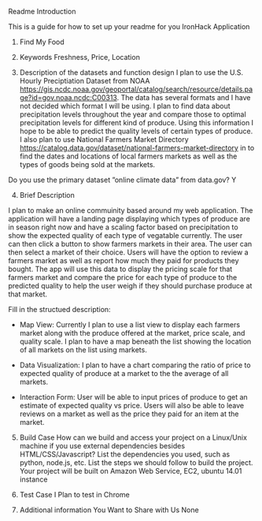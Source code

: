 Readme Introduction

This is a guide for how to set up your readme for you IronHack Application

1. Find My Food

2. Keywords
Freshness, Price, Location

3. Description of the datasets and function design
 I plan to use the U.S. Hourly Preciptiation Dataset from NOAA https://gis.ncdc.noaa.gov/geoportal/catalog/search/resource/details.page?id=gov.noaa.ncdc:C00313. The data has several formats and I have not decided which format I will be using. I plan to find data about precipitation levels throughout the year and compare those to optimal precipitation levels for different kind of produce. Using this information I hope to be able to predict the quality levels of certain types of produce. I also plan to use National Farmers Market Directory https://catalog.data.gov/dataset/national-farmers-market-directory in to find the dates and locations of local farmers markets as well as the types of goods being sold at the markets.

Do you use the primary dataset ”online climate data” from data.gov? Y

4. Brief Description

 I plan to make an online commuinity based around my web application. The application will have a landing page displaying which types of produce are in season right now and have a scaling factor based on precipitation to show the expected quality of each type of vegatable currently. The user can then click a button to show farmers markets in their area. The user can then select a market of their choice. Users will have the option to review a farmers market as well as report how much they paid for products they bought. The app will use this data to display the pricing scale for that farmers market and compare the price for each type of produce to the predicted quality to help the user weigh if they should purchase produce at that market.

 Fill in the structued description:
 * Map View:
	Currently I plan to use a list view to display each farmers market along with the produce offered at the market, price scale, and quality scale. I plan to have a map beneath the list showing the location of all markets on the list using markets. 

 * Data Visualization:
	I plan to have a chart comparing the ratio of price to expected quality of produce at a market to the the average of all markets.
	
 * Interaction Form:
	User will be able to input prices of produce to get an estimate of expected quality vs price. Users will also be able to leave reviews on a market as well as the price they paid for an item at the market. 

5. Build Case
How can we build and access your project on a Linux/Unix machine if you use external dependencies besides HTML/CSS/Javascript?
List the dependencies you used, such as python, node.js, etc.
List the steps we should follow to build the project.
Your project will be built on Amazon Web Service, EC2, ubuntu 14.01 instance

6. Test Case
I Plan to test in Chrome

7. Additional information You Want to Share with Us
None
